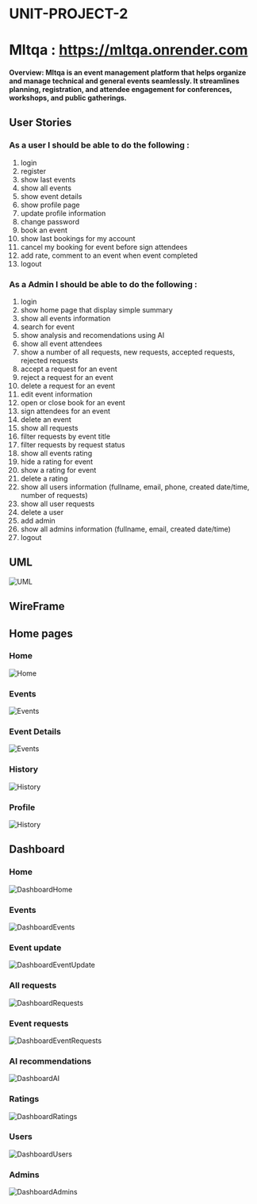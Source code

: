 # UNIT-PROJECT-2


# Mltqa : https://mltqa.onrender.com

#### Overview: Mltqa is an event management platform that helps organize and manage technical and general events seamlessly. It streamlines planning, registration, and attendee engagement for conferences, workshops, and public gatherings.


## User Stories
### As a user I should be able to do the following :
 1) login
 2) register
 3) show last events
 3) show all events
 4) show event details
 5) show profile page
 6) update profile information
 7) change password
 8) book an event
 9) show last bookings for my account
 10) cancel my booking for event before sign attendees
 11) add rate, comment to an event when event completed
 12) logout


### As a Admin I should be able to do the following :
 1) login
 2) show home page that display simple summary
 3) show all events information
 4) search for event
 5) show analysis and recomendations using AI
 6) show all event attendees
 7) show a number of all requests, new requests, accepted requests, rejected requests
 8) accept a request for an event
 9) reject a request for an event
 10) delete a request for an event
 11) edit event information
 12) open or close book for an event
 13) sign attendees for an event
 14) delete an event
 15) show all requests
 16) filter requests by event title
 17) filter requests by request status
 18) show all events rating
 19) hide a rating for event
 20) show a rating for event
 21) delete a rating
 22) show all users information (fullname, email, phone, created date/time, number of requests)
 23) show all user requests
 24) delete a user
 25) add admin
 26) show all admins information (fullname, email, created date/time)
 27) logout


## UML
![UML](https://raw.githubusercontent.com/alharbisa24/UNIT-PROJECT-2/main/UML.png)



## WireFrame

## Home pages
### Home
![Home](https://raw.githubusercontent.com/alharbisa24/UNIT-PROJECT-2/main/wireframes/home.png)

### Events
![Events](https://raw.githubusercontent.com/alharbisa24/UNIT-PROJECT-2/main/wireframes/events.png)

### Event Details
![Events](https://raw.githubusercontent.com/alharbisa24/UNIT-PROJECT-2/main/wireframes/event_details.png)

### History
![History](https://raw.githubusercontent.com/alharbisa24/UNIT-PROJECT-2/main/wireframes/history.png)

### Profile
![History](https://raw.githubusercontent.com/alharbisa24/UNIT-PROJECT-2/main/wireframes/profile.png)


## Dashboard

### Home
![DashboardHome](https://raw.githubusercontent.com/alharbisa24/UNIT-PROJECT-2/main/wireframes/dashboard_home.png)

### Events
![DashboardEvents](https://raw.githubusercontent.com/alharbisa24/UNIT-PROJECT-2/main/wireframes/dashboard_events.png)

### Event update
![DashboardEventUpdate](https://raw.githubusercontent.com/alharbisa24/UNIT-PROJECT-2/main/wireframes/event_update.png)

### All requests
![DashboardRequests](https://raw.githubusercontent.com/alharbisa24/UNIT-PROJECT-2/main/wireframes/all_requests.png)

### Event requests
![DashboardEventRequests](https://raw.githubusercontent.com/alharbisa24/UNIT-PROJECT-2/main/wireframes/event_requests.png)

### AI recommendations
![DashboardAI](https://raw.githubusercontent.com/alharbisa24/UNIT-PROJECT-2/main/wireframes/ai_recommendations.png)

### Ratings
![DashboardRatings](https://raw.githubusercontent.com/alharbisa24/UNIT-PROJECT-2/main/wireframes/ratings.png)

### Users
![DashboardUsers](https://raw.githubusercontent.com/alharbisa24/UNIT-PROJECT-2/main/wireframes/users.png)

### Admins
![DashboardAdmins](https://raw.githubusercontent.com/alharbisa24/UNIT-PROJECT-2/main/wireframes/admins.png)
